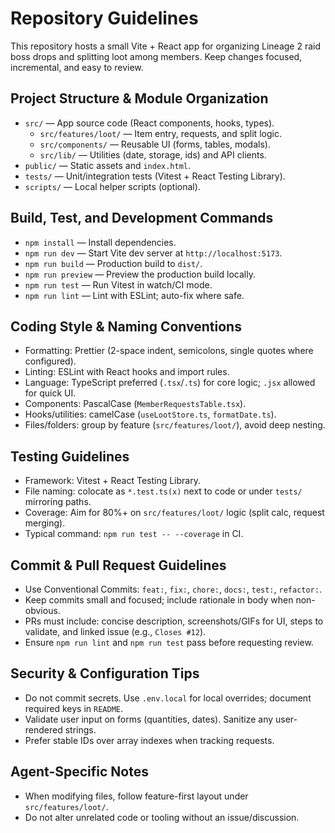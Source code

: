 # Repository Guidelines

This repository hosts a small Vite + React app for organizing Lineage 2 raid boss drops and splitting loot among members. Keep changes focused, incremental, and easy to review.

## Project Structure & Module Organization
- `src/` — App source code (React components, hooks, types).
  - `src/features/loot/` — Item entry, requests, and split logic.
  - `src/components/` — Reusable UI (forms, tables, modals).
  - `src/lib/` — Utilities (date, storage, ids) and API clients.
- `public/` — Static assets and `index.html`.
- `tests/` — Unit/integration tests (Vitest + React Testing Library).
- `scripts/` — Local helper scripts (optional).

## Build, Test, and Development Commands
- `npm install` — Install dependencies.
- `npm run dev` — Start Vite dev server at `http://localhost:5173`.
- `npm run build` — Production build to `dist/`.
- `npm run preview` — Preview the production build locally.
- `npm run test` — Run Vitest in watch/CI mode.
- `npm run lint` — Lint with ESLint; auto-fix where safe.

## Coding Style & Naming Conventions
- Formatting: Prettier (2-space indent, semicolons, single quotes where configured).
- Linting: ESLint with React hooks and import rules.
- Language: TypeScript preferred (`.tsx`/`.ts`) for core logic; `.jsx` allowed for quick UI.
- Components: PascalCase (`MemberRequestsTable.tsx`).
- Hooks/utilities: camelCase (`useLootStore.ts`, `formatDate.ts`).
- Files/folders: group by feature (`src/features/loot/`), avoid deep nesting.

## Testing Guidelines
- Framework: Vitest + React Testing Library.
- File naming: colocate as `*.test.ts(x)` next to code or under `tests/` mirroring paths.
- Coverage: Aim for 80%+ on `src/features/loot/` logic (split calc, request merging).
- Typical command: `npm run test -- --coverage` in CI.

## Commit & Pull Request Guidelines
- Use Conventional Commits: `feat:`, `fix:`, `chore:`, `docs:`, `test:`, `refactor:`.
- Keep commits small and focused; include rationale in body when non-obvious.
- PRs must include: concise description, screenshots/GIFs for UI, steps to validate, and linked issue (e.g., `Closes #12`).
- Ensure `npm run lint` and `npm run test` pass before requesting review.

## Security & Configuration Tips
- Do not commit secrets. Use `.env.local` for local overrides; document required keys in `README`.
- Validate user input on forms (quantities, dates). Sanitize any user-rendered strings.
- Prefer stable IDs over array indexes when tracking requests.

## Agent-Specific Notes
- When modifying files, follow feature-first layout under `src/features/loot/`.
- Do not alter unrelated code or tooling without an issue/discussion.
